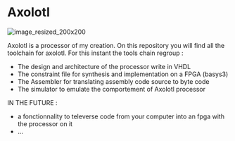 # Axolotl
![image_resized_200x200](https://github.com/user-attachments/assets/7801a113-d649-4593-b628-5a7330172dae)

Axolotl is a processor of my creation. On this repository you will find all the toolchain for axolotl. 
For this instant the tools chain regroup : 
* The design and architecture of the processor write in VHDL
* The constraint file for synthesis and implementation on a FPGA (basys3)
* The Assembler for translating assembly code source to byte code
* The simulator to emulate the comportement of Axolotl processor

IN THE FUTURE : 
* a fonctionnality to televerse code from your computer into an fpga with the processor on it
* ...
